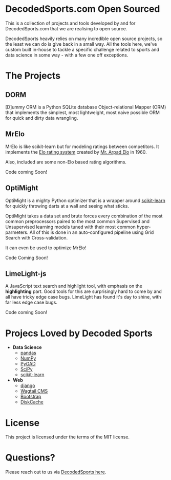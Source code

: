 # DecodedSports.com Open Sourced

This is a collection of projects and tools developed by and for DecodedSports.com that we are realising to open source.

DecodedSports heavily relies on many incredible open source projects, so the least we can do is give back in a small way. All the tools here, we've custom built in-house to tackle a specific challenge related to sports and data science in some way - with a few one off exceptions.

# The Projects

## DORM

[D]ummy ORM is a Python SQLite database Object-relational Mapper (ORM) that implements the simplest, most lightweight, most naive possible ORM for quick and dirty data wrangling.

## MrElo

MrElo is like scikit-learn but for modeling ratings between competitors. It implements the [Elo rating system](https://en.wikipedia.org/wiki/Elo_rating_system) created by [Mr. Arpad Elo](https://en.wikipedia.org/wiki/Arpad_Elo) in 1960.

Also, included are some non-Elo based rating algorithms.

Code coming Soon!

## OptiMight

OptiMight is a mighty Python optimizer that is a wrapper around [scikit-learn](https://scikit-learn.org/stable/) for quickly throwing darts at a wall and seeing what sticks.

OptiMight takes a data set and brute forces every combination of the most common preprocessors paired to the most common Supervised and Unsupervised learning models tuned with their most common hyper-parmeters. All of this is done in an auto-configured pipeline using Grid Search with Cross-validation.

It can even be used to optimize MrElo!

Code Coming Soon!


## LimeLight-js

A JavaScript text search and highlight tool, with emphasis on the <b>highlighting</b> part. Good tools for this are surprisingly hard to come by and all have tricky edge case bugs. LimeLight has found it's day to shine, with far less edge case bugs.

Code coming Soon!


# Projecs Loved by Decoded Sports

- <b>Data Science</b>
  - [pandas](https://pandas.pydata.org/)
  - [NumPy](https://numpy.org/)
  - [PyGAD](https://pygad.readthedocs.io/en/latest/)
  - [SciPy](https://scipy.org/)
  - [scikit-learn](https://scikit-learn.org/stable/)
- <b>Web</b>
  - [django](https://www.djangoproject.com/)
  - [Wagtail CMS](https://wagtail.org/)
  - [Bootstrap](https://getbootstrap.com/)
  - [DiskCache](https://grantjenks.com/docs/diskcache/tutorial.html)
  


# License

This project is licensed under the terms of the MIT license.

# Questions?
Please reach out to us via [DecodedSports here](https://www.decodedsports.com/contact).
